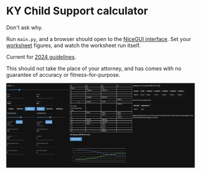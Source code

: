 # KY Child Support calculator

Don't ask why.

Run `main.py`, and a browser should open to the [NiceGUI interface](https://nicegui.io/). 
Set your [worksheet](https://www.ardfky.org/sites/ardfky.org/files/Child%20Support%20Worksheet%20CS71.pdf) figures,
and watch the worksheet run itself.

Current for [2024 guidelines](https://apps.legislature.ky.gov/law/statutes/statute.aspx?id=52811).

This should not take the place of your attorney, and has comes with no guarantee of accuracy or fitness-for-purpose.

![nicegui](./nicegui.png)


